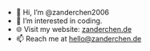 - 👋 Hi, I’m @zanderchen2006  
- 👀 I’m interested in coding.  
- 🌐 Visit my website: [zanderchen.de](https://zanderchen.de)  
- 📫 Reach me at [hello@zanderchen.de](mailto:hello@zanderchen.de)  
